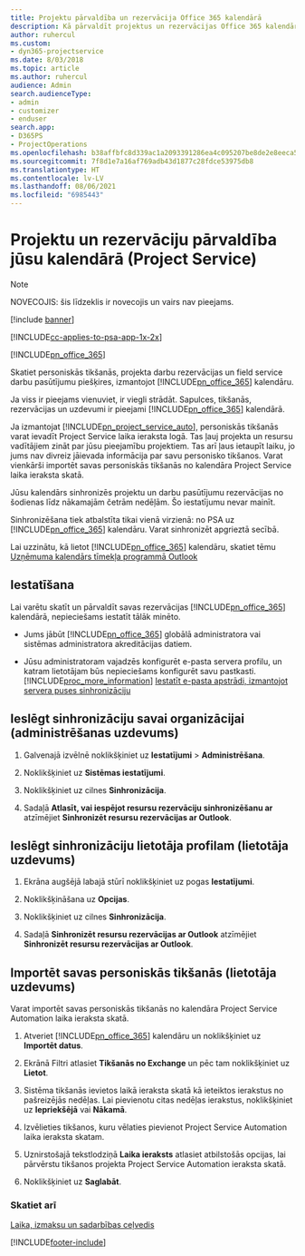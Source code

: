 ```yaml
---
title: Projektu pārvaldība un rezervācija Office 365 kalendārā
description: Kā pārvaldīt projektus un rezervācijas Office 365 kalendārā
author: ruhercul
ms.custom:
- dyn365-projectservice
ms.date: 8/03/2018
ms.topic: article
ms.author: ruhercul
audience: Admin
search.audienceType:
- admin
- customizer
- enduser
search.app:
- D365PS
- ProjectOperations
ms.openlocfilehash: b38affbfc8d339ac1a2093391286ea4c095207be8de2e8eeca558e6fcc5bcc07
ms.sourcegitcommit: 7f8d1e7a16af769adb43d1877c28fdce53975db8
ms.translationtype: HT
ms.contentlocale: lv-LV
ms.lasthandoff: 08/06/2021
ms.locfileid: "6985443"
---
```

# <a name="manage-projects-and-bookings-in-your-calendar-project-service"></a>Projektu un rezervāciju pārvaldība jūsu kalendārā (Project Service)

> [!Note]
> NOVECOJIS: šis līdzeklis ir novecojis un vairs nav pieejams.

[!include [banner](../includes/psa-now-project-operations.md)]

[!INCLUDE[cc-applies-to-psa-app-1x-2x](../includes/cc-applies-to-psa-app-1x-2x.md)]

[!INCLUDE[pn_office_365](../includes/pn-office-365.md)] 

Skatiet personiskās tikšanās, projekta darbu rezervācijas un field service darbu pasūtījumu piešķires, izmantojot [!INCLUDE[pn_office_365](../includes/pn-office-365.md)] kalendāru.  
  
 Ja viss ir pieejams vienuviet, ir viegli strādāt. Sapulces, tikšanās, rezervācijas un uzdevumi ir pieejami [!INCLUDE[pn_office_365](../includes/pn-office-365.md)] kalendārā.  
  
 Ja izmantojat [!INCLUDE[pn_project_service_auto](../includes/pn-project-service-auto.md)], personiskās tikšanās varat ievadīt Project Service laika ieraksta logā. Tas ļauj projekta un resursu vadītājiem zināt par jūsu pieejamību projektiem. Tas arī ļaus ietaupīt laiku, jo jums nav divreiz jāievada informācija par savu personisko tikšanos. Varat vienkārši importēt savas personiskās tikšanās no kalendāra Project Service laika ieraksta skatā.  
  
 Jūsu kalendārs sinhronizēs projektu un darbu pasūtījumu rezervācijas no šodienas līdz nākamajām četrām nedēļām. Šo iestatījumu nevar mainīt.  
  
 Sinhronizēšana tiek atbalstīta tikai vienā virzienā: no PSA uz [!INCLUDE[pn_office_365](../includes/pn-office-365.md)] kalendāru. Varat sinhronizēt apgrieztā secībā. 
  
 Lai uzzinātu, kā lietot [!INCLUDE[pn_office_365](../includes/pn-office-365.md)] kalendāru, skatiet tēmu [Uzņēmuma kalendārs tīmekļa programmā Outlook](https://support.office.com/article/Calendar-in-Outlook-on-the-web-for-business-5219c457-d1fe-4c2f-9032-1a816b88e936)  
  
## <a name="setup"></a>Iestatīšana  
 Lai varētu skatīt un pārvaldīt savas rezervācijas [!INCLUDE[pn_office_365](../includes/pn-office-365.md)] kalendārā, nepieciešams iestatīt tālāk minēto.  
  
- Jums jābūt [!INCLUDE[pn_office_365](../includes/pn-office-365.md)] globālā administratora vai sistēmas administratora akreditācijas datiem.  
  
- Jūsu administratoram vajadzēs konfigurēt e-pasta servera profilu, un katram lietotājam būs nepieciešams konfigurēt savu pastkasti. [!INCLUDE[proc_more_information](../includes/proc-more-information.md)] [Iestatīt e-pasta apstrādi, izmantojot servera puses sinhronizāciju](/dynamics365/customerengagement/on-premises/admin/set-up-server-side-synchronization-of-email-appointments-contacts-and-tasks)  
  
## <a name="turn-on-synchronization-for-your-organization-admin-task"></a>Ieslēgt sinhronizāciju savai organizācijai (administrēšanas uzdevums)  
  
1.  Galvenajā izvēlnē noklikšķiniet uz **Iestatījumi** > **Administrēšana**.  
  
2.  Noklikšķiniet uz **Sistēmas iestatījumi**.  
  
3.  Noklikšķiniet uz cilnes **Sinhronizācija**.  
  
4.  Sadaļā **Atlasīt, vai iespējot resursu rezervāciju sinhronizēšanu ar** atzīmējiet **Sinhronizēt resursu rezervācijas ar Outlook**.  
  
## <a name="turn-on-synchronization-for-your-user-profile-user-task"></a>Ieslēgt sinhronizāciju lietotāja profilam (lietotāja uzdevums)  
  
1.  Ekrāna augšējā labajā stūrī noklikšķiniet uz pogas **Iestatījumi**.  
  
2.  Noklikšķināšana uz **Opcijas**.  
  
3.  Noklikšķiniet uz cilnes **Sinhronizācija**.  
  
4.  Sadaļā **Sinhronizēt resursu rezervācijas ar Outlook** atzīmējiet **Sinhronizēt resursu rezervācijas ar Outlook**.  
  
## <a name="import-your-personal-appointments-user-task"></a>Importēt savas personiskās tikšanās (lietotāja uzdevums)  
 Varat importēt savas personiskās tikšanās no kalendāra Project Service Automation laika ieraksta skatā.  
  
1. Atveriet [!INCLUDE[pn_office_365](../includes/pn-office-365.md)] kalendāru un noklikšķiniet uz **Importēt datus**.  
  
2. Ekrānā Filtri atlasiet **Tikšanās no Exchange** un pēc tam noklikšķiniet uz **Lietot**.  
  
3. Sistēma tikšanās ievietos laikā ieraksta skatā kā ieteiktos ierakstus no pašreizējās nedēļas. Lai pievienotu citas nedēļas ierakstus, noklikšķiniet uz **Iepriekšējā** vai **Nākamā**.  
  
4. Izvēlieties tikšanos, kuru vēlaties pievienot Project Service Automation laika ieraksta skatam.  
  
5. Uznirstošajā tekstlodziņā **Laika ieraksts** atlasiet atbilstošās opcijas, lai pārvērstu tikšanos projekta Project Service Automation ieraksta skatā.  
  
6. Noklikšķiniet uz **Saglabāt**.  
  
### <a name="see-also"></a>Skatiet arī  
 [Laika, izmaksu un sadarbības ceļvedis](../psa/time-expense-collaboration-guide.md)


[!INCLUDE[footer-include](../includes/footer-banner.md)]